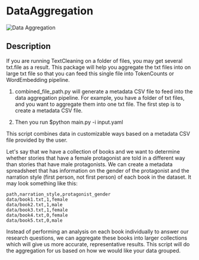 # DataAggregation
![Data Aggregation](https://github.com/miielab/DataAggregation/workflows/Data%20Aggregation/badge.svg)

## Description
If you are running TextCleaning on a folder of files, you may get several txt.file as a result. This package will help you aggregate the txt files into on large txt file so that you can feed this single file into TokenCounts or WordEmbedding pipeline. 

1) combined_file_path.py will generate a metadata CSV file to feed into the data aggregation pipeline. For example, you have a folder of txt files, and you want to aggregate them into one txt file. The first step is to create a metadata CSV file. 

2) Then you run $python main.py -i input.yaml 

This script combines data in customizable ways based on a metadata CSV file provided by the user. 

Let's say that we have a collection of books and we want to determine whether stories that have a female protagonist are told in a different way than stories that have male protagonists. We can create a metadata spreadsheet that has information on the gender of the protagonist and the narration style (first person, not first person) of each book in the dataset. It may look something like this:
```
path,narration_style,protagonist_gender
data/book1.txt,1,female
data/book2.txt,1,male
data/book3.txt,1,female
data/book4.txt,0,female
data/book5.txt,0,male
```
Instead of performing an analysis on each book individually to answer our research questions, we can aggregate these books into larger collections which will give us more accurate, representative results. This script will do the aggregation for us based on how we would like your data grouped.

